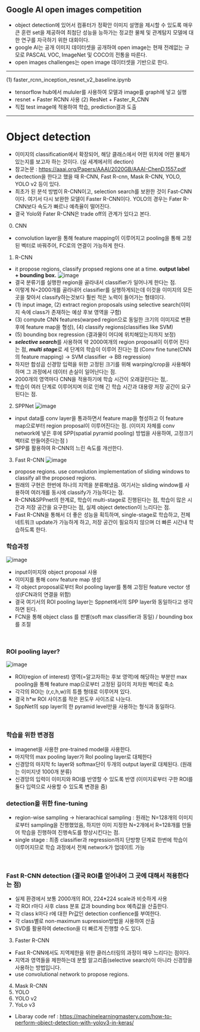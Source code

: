 ## Google AI open images competition


- object detection에 있어서 컴퓨터가 정확안 이미지 설명을 제시할 수 
있도록 매우 큰 훈련 set을 제공하여 최첨단 성능을 능하가는 
정교한 물체 및 관계탐지 모델에 대한 연구를 자극하기 위한 대회이다. 
- google AI는 공개 이미지 데이터셋을 공개하여 open image는 현재
전례없는 규모로 PASCAL VOC, ImageNet 및 COCO의 전통을 따른다. 
- open images challenges는 open image 데이터셋을 기반으로 한다. 

--------------------------------------------------------------------------------------
(1) faster_rcnn_inception_resnet_v2_baseline.ipynb
- tensorflow hub에서 mululer를 사용하여 모델과 image를 graph에 넣고 실행
- resnet + Faster RCNN 사용 
(2) ResNet + Faster_R_CNN
- 직접 test image에 적용하여 학습, prediction결과 도출 
--------------------------------------------------------------------------------------

#  Object detection 
- 이미지의 classification에서 확장되어, 해당 클래스에서 어떤 위치에 어떤 
물체가 있는지를 보고자 하는 것이다. (실 세계에서의 dection)
- 참고논문 :  https://aaai.org/Papers/AAAI/2020GB/AAAI-ChenD.1557.pdf
- dectection을 한다고 했을 때 R-CNN, Fast R-cnn, Mask R-CNN, YOLO,
YOLO v2 등이 있다.
- 최초가 된 분석 방법이 R-CNN이고, selection search를 보완한 것이 Fast-CNN
이다. 여기서 다시 보완한 모델이 Faster R-CNN이다. YOLO의 경우는
Fater R-CNN보다 속도가 빠르나 예측율이 떨어진다.
- 결국 Yolo와 Fater R-CNN은 trade off의 관계가 있다고 본다. 

0. CNN
- convolution layer을 통해 feature mapping이 이루어지고 pooling을 통해 고정된 벡터로 바꿔주어, FC로의 연결이 가능하게 한다. 

1. R-CNN
- it propose regions, classify propsed regions one at a time. **output label + bounding box.** 
![image](https://user-images.githubusercontent.com/49298791/87252274-961b1e00-c4ac-11ea-94df-864380dbbde3.png)
- 결국 분류기를 실행한 region을 골라내서 classifier가 일어나게 한다는 점. 
- 이렇게 N=2000개를 골라내어 classifier를 실행하게되는데 이것을 이미지의 모든 곳을 찾아서 classify하는것보다 훨씬 적은 노력이 들어가는 형태이다. 
- (1) input image, (2) extract region proposals using selective search(이미지 속에 class가 존재하는 예상 후보 영역을 구함) 
- (3) compute CNN features(warped region으로 동일한 크기의 이미지로 변환후에 feature map을 형성), (4) classify regions(classifies like SVM)
- (5) bounding box regression (결과물이 어디에 위치해있는지까지 보정)
- ***selective search***를 사용하여 약 2000여개의 region proposal이 이루어 진다는 점, ***multi stage***로 세 단계의 학습이 이루어 진다는 점
(Conv fine tune(CNN의 feature mapping) -> SVM classifier -> BB regression)
- 하지만 합성곱 신경망 입력을 위한 고정된 크기를 위해 warping/crop을 사용해야 하며 그 과정에서 데이터 손실이 일어난다는 점. 
- 2000개의 영역마다 CNN을 적용하기에 학습 시간이 오래걸린다는 점,. 
- 학습이 여러 단계로 이루어지며 이로 인해 긴 학습 시간과 대용량 저장 공간이 요구된다는 점. 

2. SPPNet
![image](https://user-images.githubusercontent.com/49298791/87252289-b2b75600-c4ac-11ea-9a3c-2f6e3d8f0efb.png)
- input data를 conv layer을 통과하면서 feature map을 형성하고 이 feature map으로부터 region proposal이 이루어진다는 점. 
(이미지 자체를 conv network에 넣은 후에 SPP(spatial pyramid pooling) 방법을 사용하여, 고정크기 벡터로 만들어준다는점 )
- SPP를 활용하여 R-CNN의 느린 속도를 개선한다. 


3. Fast R-CNN
![image](https://user-images.githubusercontent.com/49298791/87252319-0033c300-c4ad-11ea-9d1b-2e7be30922b6.png)
- propose regions. use convolution implementation of sliding windows to classify all the proposed regions. 
- 원래의 구현은 한번에 하나의 지역을 분류해냈음. 여기서는 sliding window를 사용하여 여러개를 동시에 classify가 가능하다는 점. 
- R-CNN&SPPnet의 한계로, 학습이 multi-stage로 진행된다는 점, 학습이 많은 시간과 저장 공간을 요구한다는 점, 실제 object detection이 느리다는 점.
- Fast R-CNN을 통해서 더 좋은 성능을 획득하며, single-stage로 학습하고, 전체 네트워크 update가 가능하게 하고, 저장 공간이 필요하지 않으며 더 빠른 시간내 학습하도록 한다. 
### 학습과정
![image](https://user-images.githubusercontent.com/49298791/87252372-63255a00-c4ad-11ea-8f3d-7deb9db6a81f.png)

- input이미지와 object proposal 사용
- 이미지를 통해 conv feature map 생성
- 각 object proposal로부터 Rol pooling layer를 통해 고정된 feature vector 생성(FCN과의 연결을 위함)
- 결국 여기서의 ROI pooling layer는 Sppnet에서의 SPP layer와 동일하다고 생각하면 된다. 
- FCN을 통해 object class 를 판별(soft max classifier과 동일) / bounding box를 조절 
<br>

### ROI pooling layer?
![image](https://user-images.githubusercontent.com/49298791/87252379-80f2bf00-c4ad-11ea-969c-011764b99ff9.png)
- ROI(region of interest) 영역(=알고자하는 후보 영역)에 해당하는 부분만 max pooling을 통해 feature map으로부터 고정된 길이의 저차원 벡터로 축소 
- 각각의 ROI는 (r,c,h,w)의 튜플 형태로 이루어져 있다. 
- 결국 h*w ROI 사이즈를 작은 윈도우 사이즈로 나눈다. 
- SppNet의 spp layer의 한 pyramid level만을 사용하는 형식과 동일하다. 
<br>

### 학습을 위한 변경점
- imagenet을 사용한 pre-trained model을 사용한다. 
- 마지막의 max pooling layer가 RoI pooling layer로 대체한다
- 신경망의 마지막 fc layer와 softmax단이 두개의 output layer로 대체된다. (원래는 이미지넷 1000개 분류)
- 신경망의 입력이 이미지와 ROI를 반영할 수 있도록 반영 
(이미지로부터 구한 ROI를 둘다 입력으로 사용할 수 있도록 변경을 줌)


### detection을 위한 fine-tuning
- region-wise sampling -> hierarachical sampling : 원래는 N=128개의 이미지로부터 sampling을 진행했었음, 하지만 이미 지정한 N=2개에서 R=128개를 만들어 
학습을 진행하여 진행속도를 향상시킨다는 점. 
- single stage : 최종 classifier과 regression까지 단방향 단계로 한번에 학습이 이루어지므로 학습 과정에서 전체 network가 업데이트 가능 
<br>


### Fast R-CNN detection (결국 ROI를 얻어내어 그 곳에 대해서 적용한다는 점) 
- 실제 환경에서 보통 2000개의 ROI, 224*224 scale과 비슷하게 사용
- 각 ROI r마다 사후 class 분포 값과 bounding box 예측값을 산출한다. 
- 각 class k마다 r에 대한 Pr값인 detection confience를 부여한다. 
- 각 class별로 non-maximum supression방법을 사용하여 산출 
- SVD를 활용하여 detection을 더 빠르게 진행할 수도 있다. 


3. Faster R-CNN
- Fast R-CNN에서도 지역제한을 위한 클러스터링의 과정이 매우 느리다는 점이다. 
- 지역과 영역들을 제한하는데 분할 알고리즘(selective search)이 아니라 신경망을 사용하는 방법입니다. 
- use convolutional network to propose regions. 

4. Mask R-CNN
5. YOLO
6. YOLO v2
7. YoLo v3
- Libaray code ref : https://machinelearningmastery.com/how-to-perform-object-detection-with-yolov3-in-keras/